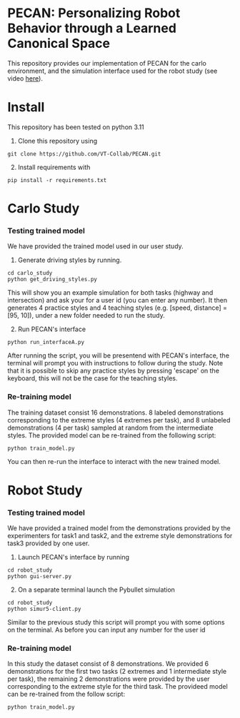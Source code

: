 # PECAN: Personalizing Robot Behavior through a Learned Canonical Space

This repository provides our implementation of PECAN for the carlo environment, and the simulation interface used for the robot study (see video [here](https://youtu.be/wRJpyr23PKI)).


# Install
This repository has been tested on python 3.11

1. Clone this repository using 

```
git clone https://github.com/VT-Collab/PECAN.git
```

2. Install requirements with 
```
pip install -r requirements.txt
```

# Carlo Study
### Testing trained model

We have provided the trained model used in our user study.

1. Generate driving styles by running.
```
cd carlo_study
python get_driving_styles.py
```
This will show you an example simulation for both tasks (highway and intersection) and ask your for a user id (you can enter any number). It then generates 4 practice styles and 4 teaching styles (e.g. [speed, distance] = [95, 10]), under a new folder needed to run the study. 

2. Run PECAN's interface
```
python run_interfaceA.py
```

After running the script, you will be presentend with PECAN's interface, the terminal will prompt you with instructions to follow during the study. Note that it is possible to skip any practice styles by pressing 'escape' on the keyboard, this will not be the case for the teaching styles. 

### Re-training model

The training dataset consist 16 demonstrations. 8 labeled demonstrations corresponding to the extreme styles (4 extremes per task), and 8 unlabeled demonstrations (4 per task) sampled at random from the intermediate styles. The provided model can be re-trained from the following script: 

```
python train_model.py
```

You can then re-run the interface to interact with the new trained model.

# Robot Study

### Testing trained model

We have provided a trained model from the demonstrations provided by the experimenters for task1 and task2, and the extreme style demonstrations for task3 provided by one user.

1. Launch PECAN's interface by running
```
cd robot_study
python gui-server.py
```

2. On a separate terminal launch the Pybullet simulation
```
cd robot_study
python simur5-client.py
```

Similar to the previous study this script will prompt you with some options on the terminal. As before you can input any number for the user id

### Re-training model

In this study the dataset consist of 8 demonstrations. We provided 6 demonstrations for the first two tasks (2 extremes and 1 intermediate style per task), the remaining 2 demonstrations were provided by the user corresponding to the extreme style for the third task. The provideed model can be re-trained from the follow script:

```
python train_model.py
```


